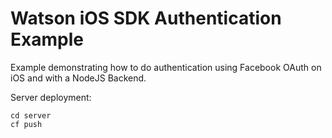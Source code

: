 # Watson iOS SDK Authentication Example


Example demonstrating how to do authentication using Facebook OAuth on
iOS and with a NodeJS Backend.

Server deployment:

```
cd server
cf push
```
